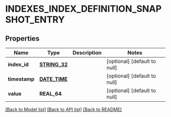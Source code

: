 # INDEXES_INDEX_DEFINITION_SNAPSHOT_ENTRY

## Properties
Name | Type | Description | Notes
------------ | ------------- | ------------- | -------------
**index_id** | [**STRING_32**](STRING_32.md) |  | [optional] [default to null]
**timestamp** | [**DATE_TIME**](DATE_TIME.md) |  | [optional] [default to null]
**value** | **REAL_64** |  | [optional] [default to null]

[[Back to Model list]](../README.md#documentation-for-models) [[Back to API list]](../README.md#documentation-for-api-endpoints) [[Back to README]](../README.md)


